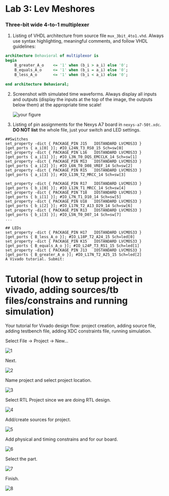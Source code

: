 # Lab 3: Lev Meshores

### Three-bit wide 4-to-1 multiplexer

1. Listing of VHDL architecture from source file `mux_3bit_4to1.vhd`. Always use syntax highlighting, meaningful comments, and follow VHDL guidelines:

```vhdl
architecture Behavioral of multiplexor is
begin
    B_greater_A_o 	 <= '1' when (b_i > a_i) else '0';
    B_equals_A_o 	 <= '1' when (b_i = a_i) else '0';
    B_less_A_o		 <= '1' when (b_i < a_i) else '0';
    
end architecture Behavioral;
```

2. Screenshot with simulated time waveforms. Always display all inputs and outputs (display the inputs at the top of the image, the outputs below them) at the appropriate time scale!

   ![your figure]()

3. Listing of pin assignments for the Nexys A7 board in `nexys-a7-50t.xdc`. **DO NOT list** the whole file, just your switch and LED settings.

```shell
##Switches
set_property -dict { PACKAGE_PIN J15   IOSTANDARD LVCMOS33 } [get_ports { a_i[0] }]; #IO_L24N_T3_RS0_15 Sch=sw[0]
set_property -dict { PACKAGE_PIN L16   IOSTANDARD LVCMOS33 } [get_ports { a_i[1] }]; #IO_L3N_T0_DQS_EMCCLK_14 Sch=sw[1]
set_property -dict { PACKAGE_PIN M13   IOSTANDARD LVCMOS33 } [get_ports { a_i[2] }]; #IO_L6N_T0_D08_VREF_14 Sch=sw[2]
set_property -dict { PACKAGE_PIN R15   IOSTANDARD LVCMOS33 } [get_ports { a_i[3] }]; #IO_L13N_T2_MRCC_14 Sch=sw[3]

set_property -dict { PACKAGE_PIN R17   IOSTANDARD LVCMOS33 } [get_ports { b_i[0] }]; #IO_L12N_T1_MRCC_14 Sch=sw[4]
set_property -dict { PACKAGE_PIN T18   IOSTANDARD LVCMOS33 } [get_ports { b_i[1] }]; #IO_L7N_T1_D10_14 Sch=sw[5]
set_property -dict { PACKAGE_PIN U18   IOSTANDARD LVCMOS33 } [get_ports { b_i[2] }]; #IO_L17N_T2_A13_D29_14 Sch=sw[6]
set_property -dict { PACKAGE_PIN R13   IOSTANDARD LVCMOS33 } [get_ports { b_i[3] }]; #IO_L5N_T0_D07_14 Sch=sw[7]
...

## LEDs
set_property -dict { PACKAGE_PIN H17   IOSTANDARD LVCMOS33 } [get_ports { B_less_A_o }]; #IO_L18P_T2_A24_15 Sch=led[0]
set_property -dict { PACKAGE_PIN K15   IOSTANDARD LVCMOS33 } [get_ports { B_equals_A_o }]; #IO_L24P_T3_RS1_15 Sch=led[1]
set_property -dict { PACKAGE_PIN J13   IOSTANDARD LVCMOS33 } [get_ports { B_greater_A_o }]; #IO_L17N_T2_A25_15 Sch=led[2]
A Vivado tutorial. Submit:
```
# Tutorial (how to setup project in vivado, adding sources/tb files/constrains and running simulation)

Your tutorial for Vivado design flow: project creation, adding source file, adding testbench file, adding XDC constraints file, running simulation.

Select File -> Project -> New...

![1](images/1.PNG)

Next.

![2](images/2.PNG)

Name project and select project location.

![3](images/3.PNG)

Select RTL Project since we are doing RTL design.

![4](images/4.PNG)

Add/create sources for project. 

![5](images/5.PNG)

Add physical and timing constrains and for our board.

![6](images/6.PNG)

Select the part.

![7](images/7.PNG)

Finish.

![8](images/8.PNG)
